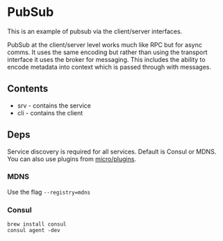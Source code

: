 # PubSub

This is an example of pubsub via the client/server interfaces.

PubSub at the client/server level works much like RPC but for async comms. It uses the same encoding but 
rather than using the transport interface it uses the broker for messaging. This includes the ability 
to encode metadata into context which is passed through with messages.

## Contents

- srv - contains the service
- cli - contains the client

## Deps

Service discovery is required for all services. Default is Consul or MDNS. You can also use plugins from 
[micro/plugins](https://github.com/micro/go-plugins).

### MDNS

Use the flag `--registry=mdns`

### Consul

```
brew install consul
consul agent -dev
```
